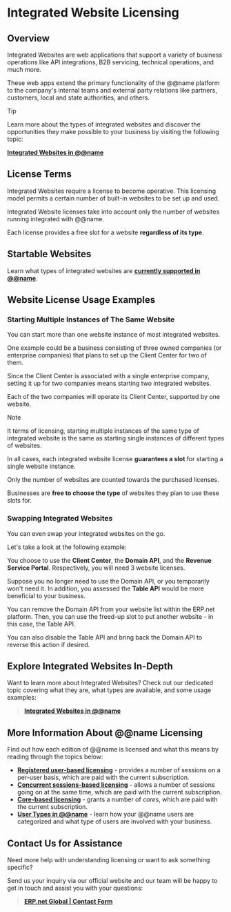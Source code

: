 # Integrated Website Licensing

## Overview

Integrated Websites are web applications that support a variety of business operations like API integrations, B2B servicing, technical operations, and much more.  

These web apps extend the primary functionality of the @@name platform to the company's internal teams and external party relations like partners, customers, local and state authorities, and others.  

> [!Tip]  
> Learn more about the types of integrated websites and discover the opportunities they make possible to your business by visiting the following topic:
> 
> **[Integrated Websites in @@name](~/features/system/integrated-websites.md)**

## License Terms

Integrated Websites require a license to become operative. 
This licensing model permits a certain number of built-in websites to be set up and used.  

Integrated Website licenses take into account only the number of websites running integrated with @@name.  

Each license provides a free slot for a website **regardless of its type**.  

## Startable Websites

Learn what types of integrated websites are [**currently supported in @@name**](~/features/system/integrated-websites.md).  

## Website License Usage Examples

### Starting Multiple Instances of The Same Website

You can start more than one website instance of most integrated websites.

One example could be a business consisting of three owned companies (or enterprise companies) that plans to set up the Client Center for two of them.  

Since the Client Center is associated with a single enterprise company, setting it up for two companies means starting two integrated websites.  

Each of the two companies will operate its Client Center, supported by one website.  

> [!Note]
> 
> It terms of licensing, starting multiple instances of the same type of integrated website is the same as starting single instances of different types of websites.
> 
> In all cases, each integrated website license **guarantees a slot** for starting a single website instance.  
>
> Only the number of websites are counted towards the purchased licenses.
> 
> Businesses are **free to choose the type** of websites they plan to use these slots for.  

### Swapping Integrated Websites

You can even swap your integrated websites on the go.  

Let's take a look at the following example:  

You choose to use the **Client Center**, the **Domain API**, and the **Revenue Service Portal**. 
Respectively, you will need 3 website licenses.  

Suppose you no longer need to use the Domain API, or you temporarily won't need it. 
In addition, you assessed the **Table API** would be more beneficial to your business.  

You can remove the Domain API from your website list within the ERP.net platform. 
Then, you can use the freed-up slot to put another website - in this case, the Table API.  

You can also disable the Table API and bring back the Domain API to reverse this action if desired.  

## Explore Integrated Websites In-Depth

Want to learn more about Integrated Websites? 
Check out our dedicated topic covering what they are, what types are available, and some usage examples:  

> **[Integrated Websites in @@name](~/features/system/integrated-websites.md)**

## More Information About @@name Licensing

Find out how each edition of @@name is licensed and what this means by reading through the topics below:  

* **[Registered user-based licensing](registered-user-based-licensing.md)** - provides a number of sessions on a per-user basis, which are paid with the current subscription. 
* **[Concurrent sessions-based licensing](concurrent-sessions-based-licensing.md)** - allows a number of sessions going on at the same time, which are paid with the current subscription. 
* **[Core-based licensing](core-licensing.md)** - grants a number of *cores*, which are paid with the current subscription. 
* **[User Types in @@name](user-types.md)** - learn how your @@name users are categorized and what type of users are involved with your business.  

## Contact Us for Assistance

Need more help with understanding licensing or want to ask something specific?  

Send us your inquiry via our official website and our team will be happy to get in touch and assist you with your questions:  

> **[ERP.net Global | Contact Form](https://erp.net/contact-us/)**  
